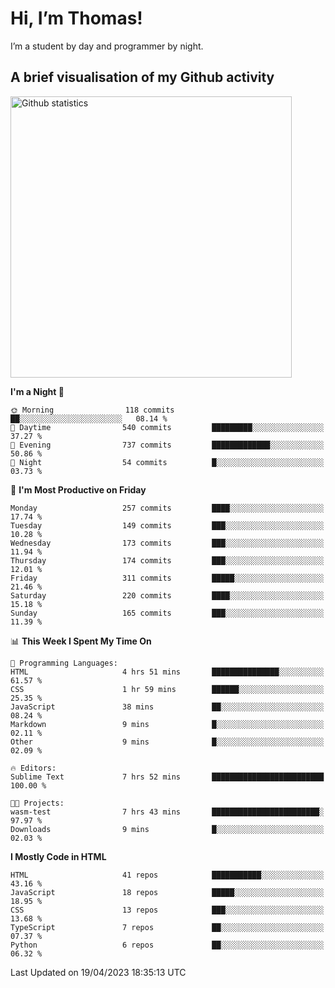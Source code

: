 # Hi, I’m Thomas!
I’m a student by day and programmer by night.

## A brief visualisation of my Github activity

<img title="My Github statistics" alt="Github statistics" width="450px" src="https://github-readme-stats.vercel.app/api?username=thomasrettig&show_icons=true&include_all_commits=true&count_private=true&&hide=issues&theme=tokyonight&border_radius=6px"/>

<!--START_SECTION:waka-->
**I'm a Night 🦉** 

```text
🌞 Morning                118 commits         ██░░░░░░░░░░░░░░░░░░░░░░░   08.14 % 
🌆 Daytime                540 commits         █████████░░░░░░░░░░░░░░░░   37.27 % 
🌃 Evening                737 commits         █████████████░░░░░░░░░░░░   50.86 % 
🌙 Night                  54 commits          █░░░░░░░░░░░░░░░░░░░░░░░░   03.73 % 
```
📅 **I'm Most Productive on Friday** 

```text
Monday                   257 commits         ████░░░░░░░░░░░░░░░░░░░░░   17.74 % 
Tuesday                  149 commits         ███░░░░░░░░░░░░░░░░░░░░░░   10.28 % 
Wednesday                173 commits         ███░░░░░░░░░░░░░░░░░░░░░░   11.94 % 
Thursday                 174 commits         ███░░░░░░░░░░░░░░░░░░░░░░   12.01 % 
Friday                   311 commits         █████░░░░░░░░░░░░░░░░░░░░   21.46 % 
Saturday                 220 commits         ████░░░░░░░░░░░░░░░░░░░░░   15.18 % 
Sunday                   165 commits         ███░░░░░░░░░░░░░░░░░░░░░░   11.39 % 
```


📊 **This Week I Spent My Time On** 

```text
💬 Programming Languages: 
HTML                     4 hrs 51 mins       ███████████████░░░░░░░░░░   61.57 % 
CSS                      1 hr 59 mins        ██████░░░░░░░░░░░░░░░░░░░   25.35 % 
JavaScript               38 mins             ██░░░░░░░░░░░░░░░░░░░░░░░   08.24 % 
Markdown                 9 mins              █░░░░░░░░░░░░░░░░░░░░░░░░   02.11 % 
Other                    9 mins              █░░░░░░░░░░░░░░░░░░░░░░░░   02.09 % 

🔥 Editors: 
Sublime Text             7 hrs 52 mins       █████████████████████████   100.00 % 

🐱‍💻 Projects: 
wasm-test                7 hrs 43 mins       ████████████████████████░   97.97 % 
Downloads                9 mins              █░░░░░░░░░░░░░░░░░░░░░░░░   02.03 % 
```

**I Mostly Code in HTML** 

```text
HTML                     41 repos            ███████████░░░░░░░░░░░░░░   43.16 % 
JavaScript               18 repos            █████░░░░░░░░░░░░░░░░░░░░   18.95 % 
CSS                      13 repos            ███░░░░░░░░░░░░░░░░░░░░░░   13.68 % 
TypeScript               7 repos             ██░░░░░░░░░░░░░░░░░░░░░░░   07.37 % 
Python                   6 repos             ██░░░░░░░░░░░░░░░░░░░░░░░   06.32 % 
```




 Last Updated on 19/04/2023 18:35:13 UTC
<!--END_SECTION:waka-->
